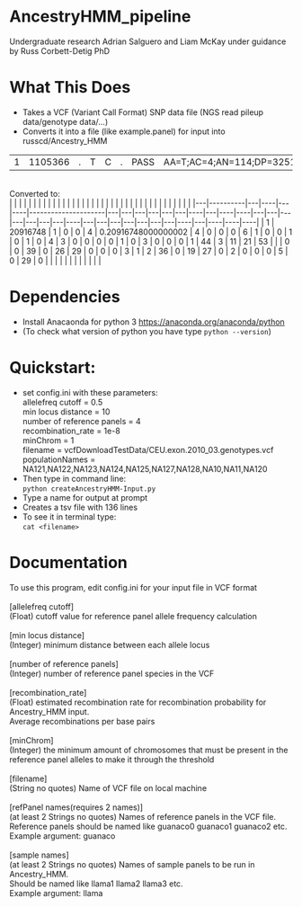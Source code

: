 # AncestryHMM_pipeline
Undergraduate research Adrian Salguero and Liam McKay under guidance by Russ Corbett-Detig PhD<br>

# What This Does
- Takes a VCF (Variant Call Format) SNP data file (NGS read pileup data/genotype data/...)
- Converts it into a file (like example.panel) for input into russcd/Ancestry_HMM

|   |         |   |   |   |   |      |                          |       |       |       |         |       |       |        |        |        |        |        |        |         |       |       |        |       |         |        |       |       |       |        |        |       |        |        |        |        |       |        |       |       |       |        |       |         |       |        |       |        |       |        |       |       |       |       |       |       |       |        |       |       |       |        |        |         |       |         |       |       |         |       |       |       |        |        |       |       |       |       |       |       |        |        |       |       |       |        |        |       |       |       |       |       |       |         |       |        |        |         | 
|---|---------|---|---|---|---|------|--------------------------|-------|-------|-------|---------|-------|-------|--------|--------|--------|--------|--------|--------|---------|-------|-------|--------|-------|---------|--------|-------|-------|-------|--------|--------|-------|--------|--------|--------|--------|-------|--------|-------|-------|-------|--------|-------|---------|-------|--------|-------|--------|-------|--------|-------|-------|-------|-------|-------|-------|-------|--------|-------|-------|-------|--------|--------|---------|-------|---------|-------|-------|---------|-------|-------|-------|--------|--------|-------|-------|-------|-------|-------|-------|--------|--------|-------|-------|-------|--------|--------|-------|-------|-------|-------|-------|-------|---------|-------|--------|--------|---------| 
| 1 | 1105366 | . | T | C | . | PASS | AA=T;AC=4;AN=114;DP=3251 | GT:DP | ./.:0 | ./.:0 | 0/0:107 | ./.:0 | ./.:0 | 0/0:25 | 0/0:30 | 0/0:31 | 0/0:57 | 0/0:69 | 0/0:53 | 0/0:225 | ./.:0 | 0/0:6 | 0/0:79 | ./.:0 | 0/0:110 | 0/0:79 | ./.:0 | ./.:0 | ./.:0 | 0/0:43 | 1/0:54 | 0/0:7 | 0/0:89 | 0/0:87 | 0/0:98 | 0/0:83 | ./.:0 | 0/0:62 | 0/0:1 | 0/0:4 | ./.:0 | 0/0:97 | ./.:0 | 0/0:115 | ./.:0 | 0/0:77 | 0/0:8 | 0/0:63 | ./.:0 | 0/0:92 | ./.:0 | 0/0:1 | 0/0:1 | ./.:0 | ./.:0 | ./.:0 | ./.:0 | 0/0:76 | ./.:0 | ./.:0 | ./.:0 | 0/0:41 | 0/0:35 | 1/0:135 | ./.:0 | 1/0:116 | 0/0:6 | ./.:0 | 0/0:147 | ./.:0 | ./.:0 | 0/0:4 | 0/0:40 | 1/0:23 | ./.:0 | 0/0:1 | 0/0:2 | ./.:0 | 0/0:7 | 0/0:1 | 0/0:90 | 0/0:49 | ./.:0 | 0/0:6 | ./.:0 | 0/0:82 | 0/0:31 | 0/0:7 | 0/0:9 | 0/0:7 | ./.:0 | ./.:0 | ./.:0 | 0/0:176 | 0/0:3 | 0/0:81 | 0/0:67 | 0/0:156 | 
<br> Converted to: <br>
|   |          |   |    |   |    |                     |   |   |   |   |   |   |    |   |    |    |   |   |   |   |   |   |   |    |   |   |   |   |   |   |   |    |   |    |    |    | 
|---|----------|---|----|---|----|---------------------|---|---|---|---|---|---|----|---|----|----|---|---|---|---|---|---|---|----|---|---|---|---|---|---|---|----|---|----|----|----| 
| 1 | 20916748 | 1 | 0  | 0 | 4  | 0.20916748000000002 | 4 | 0 | 0 | 0 | 6 | 1 | 0  | 0 | 1  | 0  | 1 | 0 | 4 | 3 | 0 | 0 | 0 | 0  | 1 | 0 | 3 | 0 | 0 | 0 | 1 | 44 | 3 | 11 | 21 | 53 | 
|   | 0        | 0 | 39 | 0 | 26 | 29                  | 0 | 0 | 0 | 3 | 1 | 2 | 36 | 0 | 19 | 27 | 0 | 2 | 0 | 0 | 0 | 5 | 0 | 29 | 0 |   |   |   |   |   |   |    |   |    |    |    | 

# Dependencies
- Install Anacaonda for python 3 https://anaconda.org/anaconda/python
- (To check what version of python you have type `python --version`)

# Quickstart:
- set config.ini with these parameters:<br>
allelefreq cutoff = 0.5<br>
min locus distance = 10<br>
number of reference panels = 4<br>
recombination_rate = 1e-8<br>
minChrom = 1<br>
filename = vcfDownloadTestData/CEU.exon.2010_03.genotypes.vcf<br>
populationNames = NA121,NA122,NA123,NA124,NA125,NA127,NA128,NA10,NA11,NA120<br>
- Then type in command line: <br>
`python createAncestryHMM-Input.py`<br>
- Type a name for output at prompt
- Creates a tsv file with 136 lines 
- To see it in terminal type:<br>
`cat <filename>`<br>

# Documentation
To use this program, edit config.ini for your input file in VCF format<br>
<br>[allelefreq cutoff]<br> (Float) cutoff value for reference panel allele frequency calculation<br>
<br>[min locus distance]<br> (Integer) minimum distance between each allele locus<br> 
<br>[number of reference panels]<br> (Integer) number of reference panel species in the VCF<br> 
<br>[recombination_rate]<br> (Float) estimated recombination rate for recombination probability for Ancestry_HMM input.<br> Average recombinations per base pairs<br> 
<br>[minChrom]<br> (Integer) the minimum amount of chromosomes that must be present in the reference panel alleles to make it through the threshold<br> 
<br>[filename]<br> (String no quotes) Name of VCF file on local machine<br> 
<br>[refPanel names(requires 2 names)]<br> (at least 2 Strings no quotes) Names of reference panels in the VCF file.<br> Reference panels should be named like guanaco0 guanaco1 guanaco2 etc.<br> Example argument: guanaco<br> 
<br>[sample names]<br> (at least 2 Strings no quotes) Names of sample panels to be run in Ancestry_HMM. <br> Should be named like llama1 llama2 llama3 etc.<br> Example argument: llama<br>
